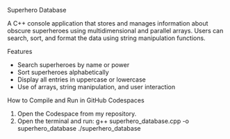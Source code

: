 Superhero Database

A C++ console application that stores and manages information about obscure superheroes using multidimensional and parallel arrays. Users can search, sort, and format the data using string manipulation functions.

Features

- Search superheroes by name or power
- Sort superheroes alphabetically
- Display all entries in uppercase or lowercase
- Use of arrays, string manipulation, and user interaction

How to Compile and Run in GitHub Codespaces

1. Open the Codespace from my repository.
2. Open the terminal and run:
g++ superhero_database.cpp -o superhero_database
./superhero_database